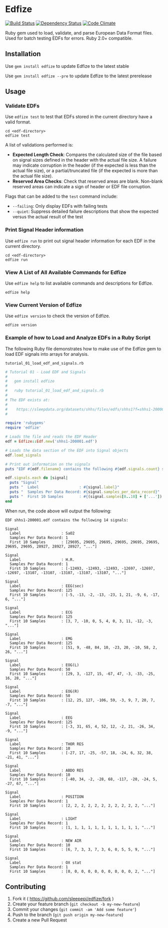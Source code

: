 # Edfize

[![Build Status](https://travis-ci.org/sleepepi/edfize.svg?branch=master)](https://travis-ci.org/sleepepi/edfize)
[![Dependency Status](https://gemnasium.com/sleepepi/edfize.svg)](https://gemnasium.com/sleepepi/edfize)
[![Code Climate](https://codeclimate.com/github/sleepepi/edfize.png)](https://codeclimate.com/github/sleepepi/edfize)

Ruby gem used to load, validate, and parse European Data Format files. Used for batch testing EDFs for errors. Ruby 2.0+ compatible.

## Installation

Use `gem install edfize` to update Edfize to the latest stable

Use `gem install edfize --pre` to update Edfize to the latest prerelease

## Usage

### Validate EDFs

Use `edfize test` to test that EDFs stored in the current directory have a valid format.

    cd <edf-directory>
    edfize test

A list of validations performed is:

- **Expected Length Check**: Compares the calculated size of the file based on signal sizes defined in the header with the actual file size. A failure may indicate corruption in the header (if the expected is less than the actual file size), or a partial/truncated file (if the expected is more than the actual file size).
- **Reserved Area Checks**: Check that reserved areas are blank. Non-blank reserved areas can indicate a sign of header or EDF file corruption.

Flags that can be added to the `test` command include:

- `--failing`: Only display EDFs with failing tests
- `--quiet`: Suppress detailed failure descriptions that show the expected versus the actual result of the test

### Print Signal Header information

Use `edfize run` to print out signal header information for each EDF in the current directory.

    cd <edf-directory>
    edfize run

### View A List of All Available Commands for Edfize

Use `edfize help` to list available commands and descriptions for Edfize.

    edfize help

### View Current Version of Edfize

Use `edfize version` to check the version of Edfize.

    edfize version

### Example of how to Load and Analyze EDFs in a Ruby Script

The following Ruby file demonstrates how to make use of the Edfize gem to load EDF signals into arrays for analysis.

`tutorial_01_load_edf_and_signals.rb`
```ruby
# Tutorial 01 - Load EDF and Signals
#
#   gem install edfize
#
#   ruby tutorial_01_load_edf_and_signals.rb
#
# The EDF exists at:
#
#    https://sleepdata.org/datasets/shhs/files/edfs/shhs1?f=shhs1-200001.edf
#

require 'rubygems'
require 'edfize'

# Loads the file and reads the EDF Header
edf = Edfize::Edf.new('shhs1-200001.edf')

# Loads the data section of the EDF into Signal objects
edf.load_signals

# Print out information on the signals
puts "EDF #{edf.filename} contains the following #{edf.signals.count} signal#{'s' unless edf.signals.count == 1}:\n\n"

edf.signals.each do |signal|
  puts "Signal"
  puts "  Label                  : #{signal.label}"
  puts "  Samples Per Data Record: #{signal.samples_per_data_record}"
  puts "  First 10 Samples       : #{(signal.samples[0..10] + ['...']).inspect}\n\n"
end
```

When run, the code above will output the following:

```console
EDF shhs1-200001.edf contains the following 14 signals:

Signal
  Label                  : SaO2
  Samples Per Data Record: 1
  First 10 Samples       : [29695, 29695, 29695, 29695, 29695, 29695, 29695, 29695, 28927, 28927, 28927, "..."]

Signal
  Label                  : H.R.
  Samples Per Data Record: 1
  First 10 Samples       : [-12493, -12493, -12493, -12697, -12697, -12697, -13107, -13107, -13107, -13107, -13107, "..."]

Signal
  Label                  : EEG(sec)
  Samples Per Data Record: 125
  First 10 Samples       : [-5, -13, -2, -13, -23, 1, 21, -9, 6, -17, 6, "..."]

Signal
  Label                  : ECG
  Samples Per Data Record: 125
  First 10 Samples       : [3, 7, -10, 0, 5, 4, 0, 3, 11, -12, -3, "..."]

Signal
  Label                  : EMG
  Samples Per Data Record: 125
  First 10 Samples       : [51, 9, -48, 84, 10, -23, 20, -10, 58, 2, 26, "..."]

Signal
  Label                  : EOG(L)
  Samples Per Data Record: 50
  First 10 Samples       : [29, 3, -127, 15, -67, 47, -3, -33, -25, 16, 28, "..."]

Signal
  Label                  : EOG(R)
  Samples Per Data Record: 50
  First 10 Samples       : [12, 25, 127, -106, 59, -3, 9, 7, 20, 7, -7, "..."]

Signal
  Label                  : EEG
  Samples Per Data Record: 125
  First 10 Samples       : [-3, 31, 65, 4, 52, 12, -2, 21, -26, 34, -9, "..."]

Signal
  Label                  : THOR RES
  Samples Per Data Record: 10
  First 10 Samples       : [-27, 17, -25, -57, 18, -24, 6, 32, 38, -21, 41, "..."]

Signal
  Label                  : ABDO RES
  Samples Per Data Record: 10
  First 10 Samples       : [-40, 34, -2, -28, 68, -117, -20, -24, 5, -27, 67, "..."]

Signal
  Label                  : POSITION
  Samples Per Data Record: 1
  First 10 Samples       : [2, 2, 2, 2, 2, 2, 2, 2, 2, 2, 2, "..."]

Signal
  Label                  : LIGHT
  Samples Per Data Record: 1
  First 10 Samples       : [1, 1, 1, 1, 1, 1, 1, 1, 1, 1, 1, "..."]

Signal
  Label                  : NEW AIR
  Samples Per Data Record: 10
  First 10 Samples       : [6, 7, 3, 3, 7, 3, 6, 0, 5, 5, 9, "..."]

Signal
  Label                  : OX stat
  Samples Per Data Record: 1
  First 10 Samples       : [0, 0, 0, 0, 0, 0, 0, 0, 0, 0, 2, "..."]
```

## Contributing

1. Fork it ( https://github.com/sleepepi/edfize/fork )
2. Create your feature branch (`git checkout -b my-new-feature`)
3. Commit your changes (`git commit -am 'Add some feature'`)
4. Push to the branch (`git push origin my-new-feature`)
5. Create a new Pull Request

